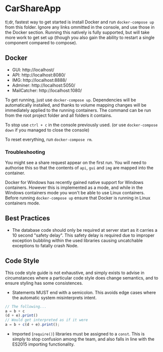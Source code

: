 # CarShareApp

tl;dr, fastest way to get started is install Docker and run `docker-compose up` from this folder. Ignore any links ommitted in the console, and use those in the Docker section. Running this natively is fully supported, but will take more work to get set up (though you also gain the ability to restart a single component compared to compose).

## Docker

- GUI: http://localhost/
- API: http://localhost:8080/
- IMG: http://localhost:8888/
- Adminer: http://localhost:5050/
- MailCatcher: http://localhost:1080/

To get running, just use `docker-compose up`. Dependencies will be automatically installed, and thanks to volume mapping changes will be immediately applied to the running containers. The command can be run from the root project folder and all folders it contains.

To stop use `ctrl + c` in the console previously used. (or use `docker-compose down` if you managed to close the console)

To reset everything, run `docker-compose rm`.

### Troubleshooting

You might see a share request appear on the first run. You will need to authorise this so that the contents of `api`, `gui` and `img` are mapped into the container.

Docker for Windows has recently gained native support for Windows containers. However this is implemented as a mode, and while in the Windows containers mode you won't be able to use Linux containers. Before running `docker-compose up` ensure that Docker is running in Linux containers mode.

## Best Practices

- The database code should only be required at server start as it carries a 10 second "safety delay". This safety delay is required due to improper exception bubbling within the used libraries causing uncatchable exceptions to fatally crash Node.

## Code Style

This code style guide is not exhaustive, and simply exists to advise in circumstances where a particular code style does change semantics, and to ensure styling has some consistences.

- Statements MUST end with a semicolon. This avoids edge cases where the automatic system misinterprets intent.

```js
// The following...
a = b + c
(d + e).print()
// Would get interpreted as if it were
a = b + c(d + e).print();
```

- Imported (`require()`) libraries must be assigned to a `const`. This is simply to stop confusion among the team, and also falls in line with the ES2015 importing functionality.